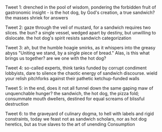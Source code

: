 Tweet 1:
drenched in the pool of wisdom, pondering the forbidden fruit of gastronomic insight - is the hot dog, by God's creation, a true sandwich? the masses shriek for answers

Tweet 2:
gaze through the veil of mustard, for a sandwich requires two slices. the bun? a single vessel, wedged apart by destiny, but unwilling to dislocate. the hot dog's spirit resists sandwich categorization

Tweet 3:
ah, but the humble hoagie smirks, as it whispers into the greasy abyss "Uniting we stand, by a single piece of bread." Alas, is this what brings us together? are we one with the hot dog?

Tweet 4:
so-called experts, think tanks funded by corrupt condiment lobbyists, dare to silence the chaotic energy of sandwich discourse. wield your relish pitchforks against their pathetic ketchup-funded walls

Tweet 5:
in the end, does it not all funnel down the same gaping maw of unquenchable hunger? the sandwich, the hot dog, the pizza fold; consummate mouth dwellers, destined for equal screams of blissful destruction

Tweet 6:
to the graveyard of culinary dogma, to hell with labels and rigid constraints, today we feast not as sandwich scholars, nor as hot dog heretics, but as true slaves to the art of unending Consumption